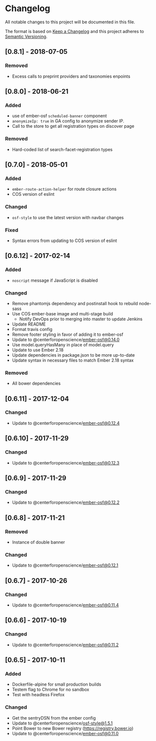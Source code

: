 # Changelog
All notable changes to this project will be documented in this file.

The format is based on [Keep a Changelog](http://keepachangelog.com/en/1.0.0/)
and this project adheres to [Semantic Versioning](http://semver.org/spec/v2.0.0.html).

## [0.8.1] - 2018-07-05
### Removed
- Excess calls to preprint providers and taxonomies enpoints

## [0.8.0] - 2018-06-21
### Added
- use of ember-osf `scheduled-banner` component
- `anonymizeIp: true` in GA config to anonymize sender IP.
- Call to the store to get all registration types on discover page

### Removed
- Hard-coded list of search-facet-registration types

## [0.7.0] - 2018-05-01
### Added
- `ember-route-action-helper` for route closure actions
- COS version of eslint

### Changed
- `osf-style` to use the latest version with navbar changes

### Fixed
- Syntax errors from updating to COS version of eslint

## [0.6.12] - 2017-02-14
### Added
- `noscript` message if JavaScript is disabled

### Changed
- Remove phantomjs dependency and postinstall hook to rebuild node-sass
- Use COS ember-base image and multi-stage build
  - Notify DevOps prior to merging into master to update Jenkins
- Update README
- Format travis config
- Remove footer styling in favor of adding it to ember-osf
- Update to @centerforopenscience/ember-osf@0.14.0
- Use model.queryHasMany in place of model.query
- Update to use Ember 2.18
- Update dependencies in package.json to be more up-to-date
- Update syntax in necessary files to match Ember 2.18 syntax

### Removed
- All bower dependencies

## [0.6.11] - 2017-12-04
### Changed
- Update to @centerforopenscience/ember-osf@0.12.4

## [0.6.10] - 2017-11-29
### Changed
- Update to @centerforopenscience/ember-osf@0.12.3

## [0.6.9] - 2017-11-29
### Changed
- Update to @centerforopenscience/ember-osf@0.12.2

## [0.6.8] - 2017-11-21
### Removed
- Instance of double banner

### Changed
- Update to @centerforopenscience/ember-osf@0.12.1

## [0.6.7] - 2017-10-26
### Changed
- Update to @centerforopenscience/ember-osf@0.11.4

## [0.6.6] - 2017-10-19
### Changed
- Update to @centerforopenscience/ember-osf@0.11.2

## [0.6.5] - 2017-10-11
### Added
- Dockerfile-alpine for small production builds
- Testem flag to Chrome for no sandbox
- Test with headless Firefox

### Changed
- Get the sentryDSN from the ember config
- Update to @centerforopenscience/osf-style@1.5.1
- Point Bower to new Bower registry (https://registry.bower.io)
- Update to @centerforopenscience/ember-osf@0.11.0

